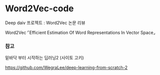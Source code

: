 # Word2Vec-code
Deep daiv 프로젝트 : Word2Vec 논문 리뷰

Word2Vec  ⌜Efficient Estimation Of Word Representations In Vector Space⌟



### 참고
밑바닥 부터 시작하는 딥러닝2 (사이토 고키)

https://github.com/WegraLee/deep-learning-from-scratch-2
